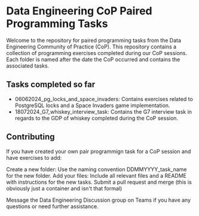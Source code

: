 # Data Engineering CoP Paired Programming Tasks
Welcome to the repository for paired programming tasks from the Data Engineering Community of Practice (CoP). This repository contains a collection of programming exercises completed during our CoP sessions. Each folder is named after the date the CoP occurred and contains the associated tasks.

## Tasks completed so far
- 06062024_pg_locks_and_space_invaders: Contains exercises related to PostgreSQL locks and a Space Invaders game implementation.
- 18072024_G7_whiskey_interview_task: Contains the G7 interview task in regards to the GDP of whiskey completed during the CoP session.
  
## Contributing
If you have created your own pair programmign task for a CoP session and have exercises to add:

Create a new folder: Use the naming convention DDMMYYYY_task_name for the new folder.
Add your files: Include all relevant files and a README with instructions for the new tasks.
Submit a pull request and merge (this is obviously just a container and isn't that formal)

Message the Data Engineering Discussion group on Teams if you have any questions or need further assistance.
